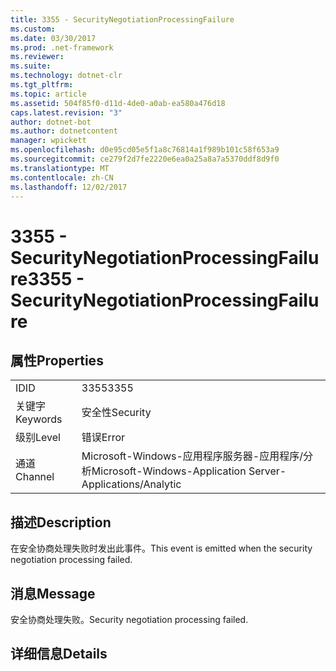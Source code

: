 ```yaml
---
title: 3355 - SecurityNegotiationProcessingFailure
ms.custom: 
ms.date: 03/30/2017
ms.prod: .net-framework
ms.reviewer: 
ms.suite: 
ms.technology: dotnet-clr
ms.tgt_pltfrm: 
ms.topic: article
ms.assetid: 504f85f0-d11d-4de0-a0ab-ea580a476d18
caps.latest.revision: "3"
author: dotnet-bot
ms.author: dotnetcontent
manager: wpickett
ms.openlocfilehash: d0e95cd05e5f1a8c76814a1f989b101c58f653a9
ms.sourcegitcommit: ce279f2d7fe2220e6ea0a25a8a7a5370ddf8d9f0
ms.translationtype: MT
ms.contentlocale: zh-CN
ms.lasthandoff: 12/02/2017
---
```

# <a name="3355---securitynegotiationprocessingfailure"></a><span data-ttu-id="dfca7-102">3355 - SecurityNegotiationProcessingFailure</span><span class="sxs-lookup"><span data-stu-id="dfca7-102">3355 - SecurityNegotiationProcessingFailure</span></span>
## <a name="properties"></a><span data-ttu-id="dfca7-103">属性</span><span class="sxs-lookup"><span data-stu-id="dfca7-103">Properties</span></span>  
  
|||  
|-|-|  
|<span data-ttu-id="dfca7-104">ID</span><span class="sxs-lookup"><span data-stu-id="dfca7-104">ID</span></span>|<span data-ttu-id="dfca7-105">3355</span><span class="sxs-lookup"><span data-stu-id="dfca7-105">3355</span></span>|  
|<span data-ttu-id="dfca7-106">关键字</span><span class="sxs-lookup"><span data-stu-id="dfca7-106">Keywords</span></span>|<span data-ttu-id="dfca7-107">安全性</span><span class="sxs-lookup"><span data-stu-id="dfca7-107">Security</span></span>|  
|<span data-ttu-id="dfca7-108">级别</span><span class="sxs-lookup"><span data-stu-id="dfca7-108">Level</span></span>|<span data-ttu-id="dfca7-109">错误</span><span class="sxs-lookup"><span data-stu-id="dfca7-109">Error</span></span>|  
|<span data-ttu-id="dfca7-110">通道</span><span class="sxs-lookup"><span data-stu-id="dfca7-110">Channel</span></span>|<span data-ttu-id="dfca7-111">Microsoft-Windows-应用程序服务器-应用程序/分析</span><span class="sxs-lookup"><span data-stu-id="dfca7-111">Microsoft-Windows-Application Server-Applications/Analytic</span></span>|  
  
## <a name="description"></a><span data-ttu-id="dfca7-112">描述</span><span class="sxs-lookup"><span data-stu-id="dfca7-112">Description</span></span>  
 <span data-ttu-id="dfca7-113">在安全协商处理失败时发出此事件。</span><span class="sxs-lookup"><span data-stu-id="dfca7-113">This event is emitted when the security negotiation processing failed.</span></span>  
  
## <a name="message"></a><span data-ttu-id="dfca7-114">消息</span><span class="sxs-lookup"><span data-stu-id="dfca7-114">Message</span></span>  
 <span data-ttu-id="dfca7-115">安全协商处理失败。</span><span class="sxs-lookup"><span data-stu-id="dfca7-115">Security negotiation processing failed.</span></span>  
  
## <a name="details"></a><span data-ttu-id="dfca7-116">详细信息</span><span class="sxs-lookup"><span data-stu-id="dfca7-116">Details</span></span>
